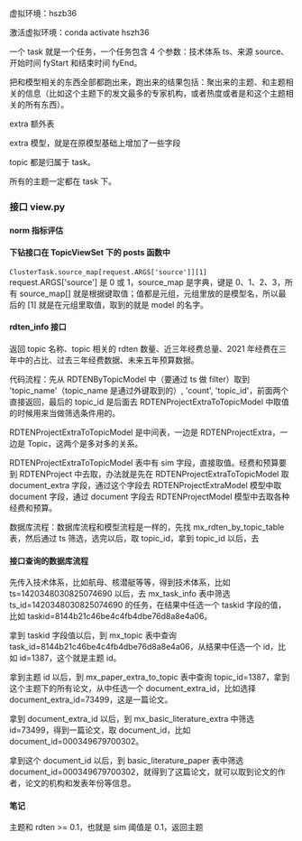 
虚拟环境：hszb36  

激活虚拟环境：conda activate hszh36  

一个 task 就是一个任务，一个任务包含 4 个参数：技术体系 ts、来源 source、开始时间 fyStart 和结束时间 fyEnd。  

把和模型相关的东西全部都跑出来，跑出来的结果包括：聚出来的主题、和主题相关的信息（比如这个主题下的发文最多的专家机构，或者热度或者是和这个主题相关的所有东西）。  

extra 额外表  

extra 模型，就是在原模型基础上增加了一些字段  

topic 都是归属于 task。  

所有的主题一定都在 task 下。  


### 接口 view.py 

#### norm 指标评估  



#### 下钻接口在 TopicViewSet 下的 posts 函数中  

`ClusterTask.source_map[request.ARGS['source']][1]` request.ARGS['source'] 是 0 或 1，source_map 是字典，键是 0、1、2、3，所有 source_map[] 就是根据键取值；值都是元组，元组里放的是模型名，所以最后的 [1] 就是在元组里取值，取到的就是 model 的名字。  


#### rdten_info 接口  

返回 topic 名称、topic 相关的 rdten 数量、近三年经费总量、2021 年经费在三年中的占比、过去三年经费数据、未来五年预算数据。  

代码流程：先从 RDTENByTopicModel 中（要通过 ts 做 filter）取到 'topic_name'（topic_name 是通过外键取到的）, 'count', 'topic_id'，前面两个直接返回，最后的 topic_id 是后面去 RDTENProjectExtraToTopicModel 中取值的时候用来当做筛选条件用的。  

RDTENProjectExtraToTopicModel 是中间表，一边是 RDTENProjectExtra，一边是 Topic，这两个是多对多的关系。  

RDTENProjectExtraToTopicModel 表中有 sim 字段，直接取值。经费和预算要到 RDTENProject 中去取，办法就是先在 RDTENProjectExtraToTopicModel 取 document_extra 字段，通过这个字段去 RDTENProjectExtraModel 模型中取 document 字段，通过 document 字段去 RDTENProjectModel 模型中去取各种经费和预算。  


数据库流程：数据库流程和模型流程是一样的，先找 mx_rdten_by_topic_table 表，然后通过 ts 筛选，选完以后，取 topic_id，拿到 topic_id 以后，去   



#### 接口查询的数据库流程  

先传入技术体系，比如航母、核潜艇等等，得到技术体系，比如 ts=1420348030825074690 以后，去 mx_task_info 表中筛选 ts_id=1420348030825074690 的任务，在结果中任选一个 taskid 字段的值，比如 taskid=8144b21c46be4c4fb4dbe76d8a8e4a06。  

拿到 taskid 字段值以后，到 mx_topic 表中查询 task_id=8144b21c46be4c4fb4dbe76d8a8e4a06，从结果中任选一个 id，比如 id=1387，这个就是主题 id。  

拿到主题 id 以后，到 mx_paper_extra_to_topic 表中查询 topic_id=1387，拿到这个主题下的所有论文，从中任选一个 document_extra_id，比如选择 document_extra_id=73499，这是一篇论文。  

拿到 document_extra_id 以后，到 mx_basic_literature_extra 中筛选 id=73499，得到一篇论文，取 document_id，比如 document_id=000349679700302。  

拿到这个 document_id 以后，到 basic_literature_paper 表中筛选 document_id=000349679700302，就得到了这篇论文，就可以取到论文的作者，论文的机构和发表年份等信息。  



#### 笔记  

主题和 rdten >= 0.1，也就是 sim 阈值是 0.1，返回主题  





